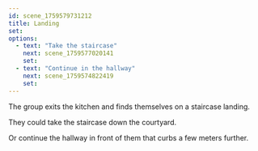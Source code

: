 ```yaml
---
id: scene_1759579731212
title: Landing
set:
options:
  - text: "Take the staircase"
    next: scene_1759577020141
    set:
  - text: "Continue in the hallway"
    next: scene_1759574822419
    set:
---
```


The group exits the kitchen and finds themselves on a staircase landing. 

They could take the staircase down the courtyard. 

Or continue the hallway in front of them that curbs a few meters further.